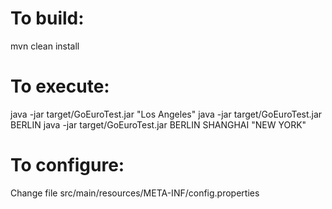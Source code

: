 # To build:

mvn clean install

# To execute:

java -jar target/GoEuroTest.jar "Los Angeles"
java -jar target/GoEuroTest.jar BERLIN
java -jar target/GoEuroTest.jar BERLIN SHANGHAI "NEW YORK"

# To configure:

Change file src/main/resources/META-INF/config.properties


